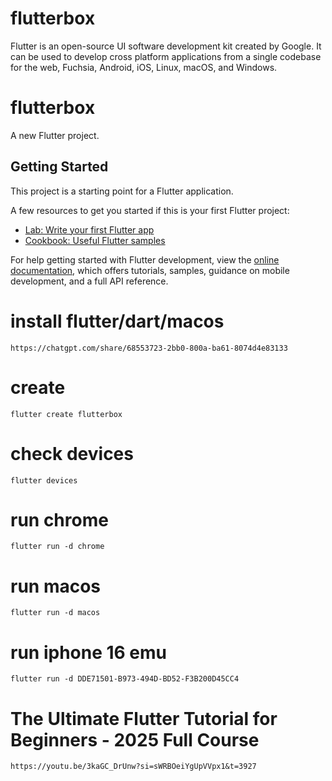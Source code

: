 # flutterbox
Flutter is an open-source UI software development kit created by Google. It can be used to develop cross platform applications from a single codebase for the web, Fuchsia, Android, iOS, Linux, macOS, and Windows.

# flutterbox

A new Flutter project.

## Getting Started

This project is a starting point for a Flutter application.

A few resources to get you started if this is your first Flutter project:

- [Lab: Write your first Flutter app](https://docs.flutter.dev/get-started/codelab)
- [Cookbook: Useful Flutter samples](https://docs.flutter.dev/cookbook)

For help getting started with Flutter development, view the
[online documentation](https://docs.flutter.dev/), which offers tutorials,
samples, guidance on mobile development, and a full API reference.

# install flutter/dart/macos
```
https://chatgpt.com/share/68553723-2bb0-800a-ba61-8074d4e83133
```

# create 
```
flutter create flutterbox
```

# check devices
```
flutter devices
```

<!-- output example
Found 2 connected devices:
  macOS (desktop) • macos  • darwin-arm64   • macOS 15.5 24F74 darwin-arm64
  Chrome (web)    • chrome • web-javascript • Google Chrome 137.0.7151.120
-->

# run chrome 
```
flutter run -d chrome
```

# run macos
```
flutter run -d macos
```
<!-- 
    hot reload в консоли r 
    hot restart R
    debug painting p
-->

# run iphone 16 emu
```
flutter run -d DDE71501-B973-494D-BD52-F3B200D45CC4
```


# The Ultimate Flutter Tutorial for Beginners - 2025 Full Course

```
https://youtu.be/3kaGC_DrUnw?si=sWRBOeiYgUpVVpx1&t=3927
```